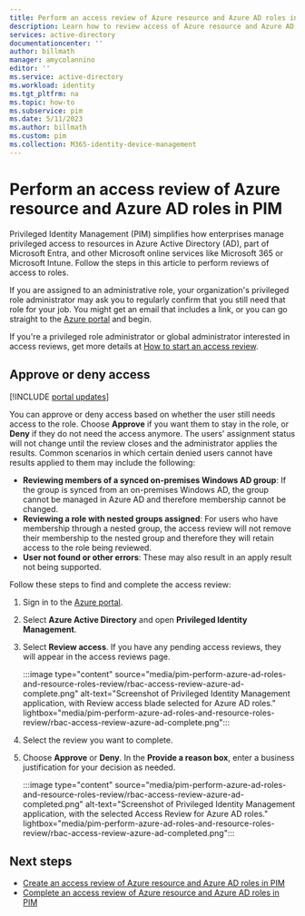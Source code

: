 ```yaml
---
title: Perform an access review of Azure resource and Azure AD roles in PIM
description: Learn how to review access of Azure resource and Azure AD roles in Azure AD Privileged Identity Management (PIM).
services: active-directory
documentationcenter: ''
author: billmath
manager: amycolannino
editor: ''
ms.service: active-directory
ms.workload: identity
ms.tgt_pltfrm: na
ms.topic: how-to
ms.subservice: pim
ms.date: 5/11/2023
ms.author: billmath
ms.custom: pim
ms.collection: M365-identity-device-management
---
```


# Perform an access review of Azure resource and Azure AD roles in PIM

Privileged Identity Management (PIM) simplifies how enterprises manage privileged access to resources in Azure Active Directory (AD), part of Microsoft Entra, and other Microsoft online services like Microsoft 365 or Microsoft Intune. Follow the steps in this article to perform reviews of access to roles.

If you are assigned to an administrative role, your organization's privileged role administrator may ask you to regularly confirm that you still need that role for your job. You might get an email that includes a link, or you can go straight to the [Azure portal](https://portal.azure.com) and begin.

If you're a privileged role administrator or global administrator interested in access reviews, get more details at [How to start an access review](pim-create-azure-ad-roles-and-resource-roles-review.md).

## Approve or deny access

[!INCLUDE [portal updates](~/articles/active-directory/includes/portal-update.md)]

You can approve or deny access based on whether the user still needs access to the role. Choose **Approve** if you want them to stay in the role, or **Deny** if they do not need the access anymore. The users' assignment status will not change until the review closes and the administrator applies the results. Common scenarios in which certain denied users cannot have results applied to them may include the following:

- **Reviewing members of a synced on-premises Windows AD group**: If the group is synced from an on-premises Windows AD, the group cannot be managed in Azure AD and therefore membership cannot be changed.
- **Reviewing a role with nested groups assigned**: For users who have membership through a nested group, the access review will not remove their membership to the nested group and therefore they will retain access to the role being reviewed.
- **User not found or other errors**: These may also result in an apply result not being supported.

Follow these steps to find and complete the access review:

1. Sign in to the [Azure portal](https://portal.azure.com).
1. Select **Azure Active Directory** and open **Privileged Identity Management**.
1. Select **Review access**. If you have any pending access reviews, they will appear in the access reviews page.

    :::image type="content" source="media/pim-perform-azure-ad-roles-and-resource-roles-review/rbac-access-review-azure-ad-complete.png" alt-text="Screenshot of Privileged Identity Management application, with Review access blade selected for Azure AD roles." lightbox="media/pim-perform-azure-ad-roles-and-resource-roles-review/rbac-access-review-azure-ad-complete.png":::

1. Select the review you want to complete.
1. Choose **Approve** or **Deny**. In the **Provide a reason box**, enter a business justification for your decision as needed.

    :::image type="content" source="media/pim-perform-azure-ad-roles-and-resource-roles-review/rbac-access-review-azure-ad-completed.png" alt-text="Screenshot of Privileged Identity Management application, with the selected Access Review for Azure AD roles." lightbox="media/pim-perform-azure-ad-roles-and-resource-roles-review/rbac-access-review-azure-ad-completed.png":::

## Next steps

- [Create an access review of Azure resource and Azure AD roles in PIM](pim-create-azure-ad-roles-and-resource-roles-review.md)
- [Complete an access review of Azure resource and Azure AD roles in PIM](pim-complete-azure-ad-roles-and-resource-roles-review.md)
